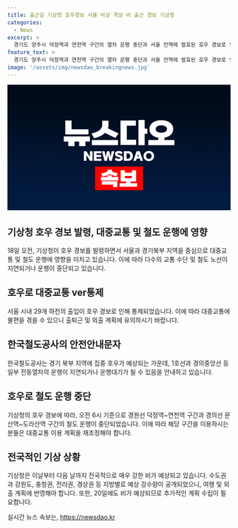 ```yaml
---
title: 출근길 기상청 호우경보 서울 비상 격상 비 출근 경보 기상청
categories:
  - News
excerpt: >
  경기도 양주시 덕정역과 연천역 구간의 열차 운행 중단과 서울 전역에 발효된 호우 경보로 인해 29개 하천 출입이 통제되었다. 시간당 최대 75㎜의 폭우로 도로와 주택이 침수되고, 교통 통제와 열차 운행 지연으로 시민들의 불편이 예상된다. 또한, 수도권과 강원 내륙, 충청, 전라, 경상 지방에 강한 비가 예상되며, 20일까지 대체로 흐리고 비가 예상된다.
feature_text: >
  경기도 양주시 덕정역과 연천역 구간의 열차 운행 중단과 서울 전역에 발효된 호우 경보로 인해 29개 하천 출입이 통제되었다. 시간당 최대 75㎜의 폭우로 도로와 주택이 침수되고, 교통 통제와 열차 운행 지연으로 시민들의 불편이 예상된다. 또한, 수도권과 강원 내륙, 충청, 전라, 경상 지방에 강한 비가 예상되며, 20일까지 대체로 흐리고 비가 예상된다.
image: '/assets/img/newsdao_breakingnews.jpg'
---
```


<p><img src="/assets/img/newsdao_breakingnews.jpg" alt="cryptoinkorea 속보" /></p>

<h2 data-ke-size="size26">기상청 호우 경보 발령, 대중교통 및 철도 운행에 영향</h2>

<p data-ke-size="size16">18일 오전, 기상청이 호우 경보를 발령하면서 서울과 경기북부 지역을 중심으로 대중교통 및 철도 운행에 영향을 미치고 있습니다. 이에 따라 다수의 교통 수단 및 철도 노선이 지연되거나 운행이 중단되고 있습니다.</p>

<h2 data-ke-size="size24">호우로 대중교통 ver통제</h2>

<p data-ke-size="size16">서울 시내 29개 하천의 출입이 호우 경보로 인해 통제되었습니다. 이에 따라 대중교통에 불편을 겪을 수 있으니 출퇴근 및 외출 계획에 유의하시기 바랍니다.</p>

<h2 data-ke-size="size24">한국철도공사의 안전안내문자</h2>

<p data-ke-size="size16">한국철도공사는 경기 북부 지역에 집중 호우가 예상되는 가운데, 1호선과 경의중앙선 등 일부 전동열차의 운행이 지연되거나 운행대기가 될 수 있음을 안내하고 있습니다.</p>

<h2 data-ke-size="size24">호우로 철도 운행 중단</h2>

<p data-ke-size="size16">기상청의 호우 경보에 따라, 오전 6시 기준으로 경원선 덕정역~연천역 구간과 경의선 문산역~도라산역 구간의 철도 운행이 중단되었습니다. 이에 따라 해당 구간을 이용하시는 분들은 대중교통 이용 계획을 재조정해야 합니다.</p>

<h2 data-ke-size="size24">전국적인 기상 상황</h2>

<p data-ke-size="size16">기상청은 이날부터 다음 날까지 전국적으로 매우 강한 비가 예상되고 있습니다. 수도권과 강원도, 충청권, 전라권, 경상권 등 지방별로 예상 강수량이 공개되었으니, 여행 및 외출 계획에 반영해야 합니다. 또한, 20일에도 비가 예상되므로 추가적인 계획 수립이 필요합니다.</p>
실시간 뉴스 속보는, <a href="https://newsdao.kr" rel="dofollow">https://newsdao.kr</a>


